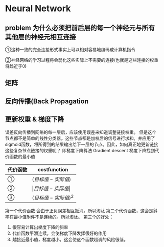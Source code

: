 # Neural Network



## problem 为什么必须把前后层的每一个神经元与所有其他层的神经元相互连接
①这种一致的完全连接形式事实上可以相对容易地编码成计算机指令

②神经网络的学习过程将会弱化这些实际上不需要的连接(也就是这些连接的权重将趋近于0)


## 矩阵


## 反向传播(Back Propagation


## 更新权重 & 梯度下降
误差反向传播到网络的每一层后，应该使用误差来知道调整链接权重。
但是这个节点都不是简单的线性分类器。这些节点都是加权后的信号进行求和，并应用了sigmoid函数，将所得到的结果输出给下一层的节点。因此，如何真正地更新链接这些复杂节点链接的权重呢？
即梯度下降算法 Gradient descent
梯度下降找到代价函数的最小值

|代价函数| costfunction
|--|--
|①| $(目标值-实际值)$
|②| $\|目标值-实际值\|$ 
|③| $(目标值-实际值)^2$
第一个代价函数 会由于正负误差相互抵消。所以淘汰
第二个代价函数，这会是斜率在最小值附件不是连续的。所以淘汰。
第三个的好处：
1. 很容易计算出梯度下降的斜率
2. 代价函数平滑连续。会使梯度下降发挥很好的作用
3. 越接近最小值，梯度越小。这会使这个函数超调的风险很低。